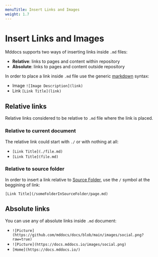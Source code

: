 ```yaml
---
menuTitle: Insert Links and Images
weight: 1.7
---
```


# Insert Links and Images

Mddocs supports two ways of inserting links inside ```.md``` files:
 - **Relative**: links to pages and content within repository
 - **Absolute**: links to pages and content outside repository

In order to place a link inside ```.md``` file use the generic [markdown](https://www.markdownguide.org/basic-syntax/#links) syntax:
- Image
```![Image Description](link)```
- Link
```[Link Title](link)```

## Relative links

Relative links considered to be relative to ```.md``` file where the link is placed.

### Relative to current document

The relative link could start with ```./``` or with nothing at all:
- ```[Link Title](./file.md)```
- ```[Link Title](file.md)```

### Relative to source folder

In order to insert a link relative to [Source Folder](./change_root_folder.md), use the ```/``` symbol at the beggining of link:

```[Link Title](/someFolderInSourceFolder/page.md)```

## Absolute links

You can use any of absolute links inside ```.md``` document:

- ```![Picture](https://github.com/mddocs/docs/blob/main/images/social.png?raw=true)```
- ```![Picture](https://docs.mddocs.io/images/social.png)```
- ```[Home](https://docs.mddocs.io/)```